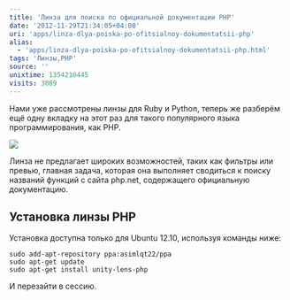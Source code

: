 ```yaml
---
title: 'Линза для поиска по официальной документации PHP'
date: '2012-11-29T21:34:05+04:00'
uri: 'apps/linza-dlya-poiska-po-ofitsialnoy-dokumentatsii-php'
alias: 
  - 'apps/linza-dlya-poiska-po-ofitsialnoy-dokumentatsii-php.html'
tags: 'Линзы,PHP'
source: ''
unixtime: 1354210445
visits: 3089
---
```

Нами уже рассмотрены линзы для Ruby и Python, теперь же разберём ещё одну вкладку на этот раз для такого популярного языка программирования, как PHP.

[![](img/2012/11/29/21-00/php-lens-8230541734-o.jpg)](img/2012/11/29/21-00/php-lens-8230541734-o.jpg)

Линза не предлагает широких возможностей, таких как фильтры или превью, главная задача, которая она выполняет сводиться к поиску названий функций с сайта php.net, содержащего официальную документацию.

## Установка линзы PHP

Установка доступна только для Ubuntu 12.10, используя команды ниже:

```
sudo add-apt-repository ppa:asimlqt22/ppa  
sudo apt-get update
sudo apt-get install unity-lens-php
```

И перезайти в сессию.
